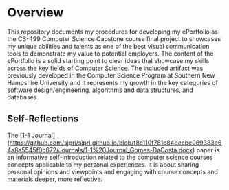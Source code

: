 # **Overview**

This repository documents my procedures for developing my ePortfolio as the CS-499 Computer Science Capstone course final project to showcases my unique abilities and talents as one of the best visual communication tools to demonstrate my value to potential employers. The content of the ePortfolio is a solid starting point to clear ideas that showcase my skills across the key fields of Computer Science. The included artifact was previously developed in the Computer Science Program at Southern New Hampshire University and it represents my growth in the key categories of software design/engineering, algorithms and data structures, and databases.

## **Self-Reflections**

The [1-1 Journal] (https://github.com/sjpri/sjpri.github.io/blob/f8c110f781c84decbe969383e64a8a5545f0c672/Journals/1-1%20Journal_Gomes-DaCosta.docx) paper is an informative self-introduction related to the computer science courses concepts applicable to my personal experiences. It is about sharing personal opinions and viewpoints and engaging with course concepts and materials deeper, more reflective.
